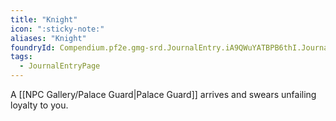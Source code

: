 ```yaml
---
title: "Knight"
icon: ":sticky-note:"
aliases: "Knight"
foundryId: Compendium.pf2e.gmg-srd.JournalEntry.iA9QWuYATBPB6thI.JournalEntryPage.4gaQYnzQvIpOiBXe
tags:
  - JournalEntryPage
---
```

A [[NPC Gallery/Palace Guard|Palace Guard]] arrives and swears unfailing loyalty to you.